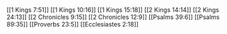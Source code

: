 [[1 Kings 7:51]]
[[1 Kings 10:16]]
[[1 Kings 15:18]]
[[2 Kings 14:14]]
[[2 Kings 24:13]]
[[2 Chronicles 9:15]]
[[2 Chronicles 12:9]]
[[Psalms 39:6]]
[[Psalms 89:35]]
[[Proverbs 23:5]]
[[Ecclesiastes 2:18]]
